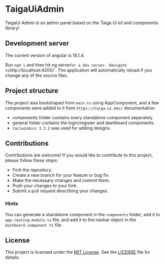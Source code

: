 # TaigaUiAdmin

TaigaUi Admin is an admin panel based on the Taiga Ui kit and components library!

## Development server

The current version of angular is 16.1.4.

Run `npm i` and then hit ng serve` for a dev server. Navigate to `http://localhost:4200/`. The application will automatically reload if you change any of the source files.

## Project structure


The project was bootstraped from `main.ts` using AppComponent, and a few components were added to it from `https://taiga-ui.dev/` documentation.

- components folder contains every standalone component separately.
- general folder contains the login/register and dashboard components.
- `tailwindcss 3.3.2` was used for adding designs.

## Contributions 


Contributions are welcome! If you would like to contribute to this project, please follow these steps:

- Fork the repository.
- Create a new branch for your feature or bug fix.
- Make the necessary changes and commit them.
- Push your changes to your fork.
- Submit a pull request describing your changes.

### Hints

You can generate a standalone component in the `components` folder, add it to `app-routing.module.ts` file, and add it to the navbar object in the `dashboard.component.ts` file.

## License
This project is licensed under the [MIT License](https://github.com/AAVision/taiga-ui-admin/blob/main/LICENSE). See the [LICENSE](https://github.com/AAVision/taiga-ui-admin/blob/main/LICENSE) file for details.
